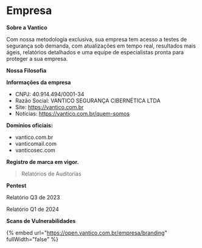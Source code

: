 # Empresa

**Sobre a Vantico**

Com nossa metodologia exclusiva, sua empresa tem acesso a testes de segurança sob demanda, com atualizações em tempo real, resultados mais ágeis, relatórios detalhados e uma equipe de especialistas pronta para proteger a sua empresa.



**Nossa Filosofia**



**Informações da empresa**

* CNPJ: 40.914.494/0001-34
* Razão Social: VANTICO SEGURANÇA CIBERNÉTICA LTDA
* Site: https://vantico.com.br
* Notícias: https://vantico.com.br/quem-somos



**Domínios oficiais:**

* vantico.com.br
* vanticomail.com
* vanticosec.com



**Registro de marca em vigor.**



> Relatórios de Auditorias

**Pentest**

Relatório Q3 de 2023

Relatório Q1 de 2024



**Scans de Vulnerabilidades**









{% embed url="https://open.vantico.com.br/empresa/branding" fullWidth="false" %}
